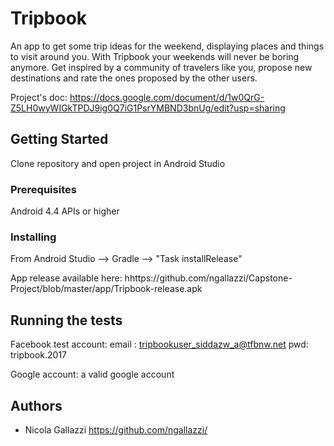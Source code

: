 # Tripbook

An app to get some trip ideas for the weekend, displaying places and things to visit around you. With Tripbook your weekends will never be boring anymore. Get inspired by a community of travelers like you, propose new destinations and rate the ones proposed by the other users.

Project's doc: https://docs.google.com/document/d/1w0QrG-Z5LH0wyWIGkTPDJ9ig0Q7iG1PsrYMBND3bnUg/edit?usp=sharing

## Getting Started

Clone repository and open project in Android Studio

### Prerequisites

Android 4.4 APIs or higher

### Installing

From Android Studio --> Gradle --> "Task installRelease"

App release available here: hhttps://github.com/ngallazzi/Capstone-Project/blob/master/app/Tripbook-release.apk

## Running the tests

Facebook test account:
email : tripbookuser_siddazw_a@tfbnw.net
pwd: tripbook.2017

Google account: a valid google account

## Authors

* Nicola Gallazzi https://github.com/ngallazzi/
